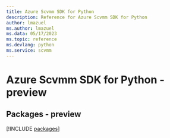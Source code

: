 ```yaml
---
title: Azure Scvmm SDK for Python
description: Reference for Azure Scvmm SDK for Python
author: lmazuel
ms.author: lmazuel
ms.data: 05/17/2023
ms.topic: reference
ms.devlang: python
ms.service: scvmm
---
```

# Azure Scvmm SDK for Python - preview
## Packages - preview
[!INCLUDE [packages](scvmm-index.md)]